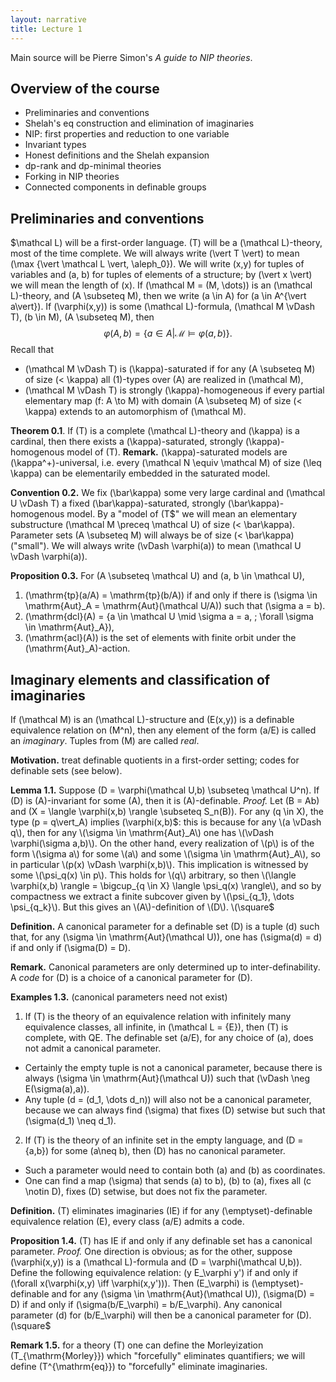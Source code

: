 ```yaml
---
layout: narrative
title: Lecture 1
---
```

Main source will be Pierre Simon's *A guide to NIP theories*.
## Overview of the course
- Preliminaries and conventions
- Shelah's eq construction and elimination of imaginaries
- NIP: first properties and reduction to one variable
- Invariant types
- Honest definitions and the Shelah expansion
- dp-rank and dp-minimal theories
- Forking in NIP theories
- Connected components in definable groups


## Preliminaries and conventions
$\mathcal L\) will be a first-order language. \(T\) will be a \(\mathcal L\)-theory, most of the time complete. We will always write \(\vert T \vert\) to mean \(\max \{\vert \mathcal L \vert, \aleph_0\}\). We will write \(x,y\) for tuples of variables and \(a, b\) for tuples of elements of a structure; by \(\vert x \vert\) we will mean the length of \(x\). If \(\mathcal M = (M, \dots)\) is an \(\mathcal L\)-theory, and \(A \subseteq M\), then we write \(a \in A\) for \(a \in A^{\vert a\vert}\).
If \(\varphi(x,y)\) is some \(\mathcal L\)-formula, \(\mathcal M \vDash T\), \(b \in M\), \(A \subseteq M\), then
$$ \varphi(A,b) = \{a \in A \vert \mathcal M \vDash \varphi(a,b)\}. $$
Recall that
- \(\mathcal M \vDash T\) is \(\kappa\)-saturated if for any \(A \subseteq M\) of size \(< \kappa\) all \(1\)-types over \(A\) are realized in \(\mathcal M\),
- \(\mathcal M \vDash T\) is strongly \(\kappa\)-homogeneous if every partial elementary map \(f: A \to M\) with domain \(A \subseteq M\) of size \(< \kappa\) extends to an automorphism of \(\mathcal M\).

**Theorem 0.1**. If \(T\) is a complete \(\mathcal L\)-theory and \(\kappa\) is a cardinal, then there exists a \(\kappa\)-saturated, strongly \(\kappa\)-homogenous model of \(T\).
**Remark.** \(\kappa\)-saturated models are \(\kappa^+\)-universal, i.e. every \(\mathcal N \equiv \mathcal M\) of size \(\leq \kappa\) can be elementarily embedded in the saturated model.

**Convention 0.2.** We fix \(\bar\kappa\) some very large cardinal and \(\mathcal U \vDash T\) a fixed \(\bar\kappa\)-saturated, strongly \(\bar\kappa\)-homogenous model. By a "model of \(T$" we will mean an elementary substructure \(\mathcal M \preceq \mathcal U\) of size \(< \bar\kappa\). Parameter sets \(A \subseteq M\) will always be of size \(< \bar\kappa\) ("small"). We will always write \(\vDash \varphi(a)\) to mean \(\mathcal U \vDash \varphi(a)\).

**Proposition 0.3.** For \(A \subseteq \mathcal U\) and \(a, b \in \mathcal U\),
1. \(\mathrm{tp}(a/A) = \mathrm{tp}(b/A)\) if and only if there is \(\sigma \in \mathrm{Aut}_A = \mathrm{Aut}(\mathcal U/A)\) such that \(\sigma a = b\).
2. \(\mathrm{dcl}(A) = \{a \in \mathcal U \mid \sigma a = a, \; \forall \sigma \in \mathrm{Aut}_A\}\),
3. \(\mathrm{acl}(A)\) is the set of elements with finite orbit under the \(\mathrm{Aut}_A\)-action.

## Imaginary elements and classification of imaginaries
If \(\mathcal M\) is an \(\mathcal L\)-structure and \(E(x,y)\) is a definable equivalence relation on \(M^n\), then any element of the form \(a/E\) is called an *imaginary*. Tuples from \(M\) are called *real*.

**Motivation.** treat definable quotients in a first-order setting; codes for definable sets (see below).

**Lemma 1.1.** Suppose \(D = \varphi(\mathcal U,b) \subseteq \mathcal U^n\). If \(D\) is \(A\)-invariant for some \(A\), then it is \(A\)-definable.
*Proof.* Let \(B = Ab\) and \(X = \langle \varphi(x,b) \rangle \subseteq S_n(B)\). For any \(q \in X\), the type \(p = q\vert_A\) implies \(\varphi(x,b)$: this is because for any \(a \vDash q\), then for any \(\sigma \in \mathrm{Aut}_A\) one has \(\vDash \varphi(\sigma a,b)\). On the other hand, every realization of \(p\) is of the form \(\sigma a\) for some \(a\) and some \(\sigma \in \mathrm{Aut}_A\), so in particular \(p(x) \vDash \varphi(x,b)\). This implication is witnessed by some \(\psi_q(x) \in p\). This holds for \(q\) arbitrary, so then \(\langle \varphi(x,b) \rangle = \bigcup_{q \in X} \langle \psi_q(x) \rangle\), and so by compactness we extract a finite subcover given by \(\psi_{q_1}, \dots \psi_{q_k}\). But this gives an \(A\)-definition of \(D\). \(\square$

**Definition.** A canonical parameter for a definable set \(D\) is a tuple \(d\) such that, for any \(\sigma \in \mathrm{Aut}(\mathcal U)\), one has \(\sigma(d) = d\) if and only if \(\sigma(D) = D\).

**Remark.** Canonical parameters are only determined up to inter-definability. A *code* for \(D\) is a choice of a canonical parameter for \(D\).

**Examples 1.3.** (canonical parameters need not exist)
1. If \(T\) is the theory of an equivalence relation with infinitely many equivalence classes, all infinite, in \(\mathcal L = \{E\}\), then \(T\) is complete, with QE. The definable set \(a/E\), for any choice of \(a\), does not admit a canonical parameter.
- Certainly the empty tuple is not a canonical parameter, because there is always \(\sigma \in \mathrm{Aut}(\mathcal U)\) such that \(\vDash \neg E(\sigma(a),a)\).
- Any tuple \(d = (d_1, \dots d_n)\) will also not be a canonical parameter, because we can always find \(\sigma\) that fixes \(D\) setwise but such that \(\sigma(d_1) \neq d_1\).
2. If \(T\) is the theory of an infinite set in the empty language, and \(D = \{a,b\}\) for some \(a\neq b\), then \(D\) has no canonical parameter.
- Such a parameter would need to contain both \(a\) and \(b\) as coordinates.
- One can find a map \(\sigma\) that sends \(a\) to b\), \(b\) to \(a\), fixes all \(c \notin D\), fixes \(D\) setwise, but does not fix the parameter.

**Definition.** \(T\) eliminates imaginaries (IE) if for any \(\emptyset\)-definable equivalence relation \(E\), every class \(a/E\) admits a code.

**Proposition 1.4.** \(T\) has IE if and only if any definable set has a canonical parameter.
*Proof.* One direction is obvious; as for the other, suppose \(\varphi(x,y)\) is a \(\mathcal L\)-formula and \(D = \varphi(\mathcal U,b)\). Define the following equivalence relation: \(y E_\varphi y'\) if and only if \(\forall x(\varphi(x,y) \iff \varphi(x,y'))\). Then \(E_\varphi\) is \(\emptyset\)-definable and for any \(\sigma \in \mathrm{Aut}(\mathcal U)\), \(\sigma(D) = D\) if and only if \(\sigma(b/E_\varphi) = b/E_\varphi\). Any canonical parameter \(d\) for \(b/E_\varphi\) will then be a canonical parameter for \(D\). \(\square$

**Remark 1.5.** for a theory \(T\) one can define the Morleyization \(T_{\mathrm{Morley}}\) which "forcefully" eliminates quantifiers; we will define \(T^{\mathrm{eq}}\) to "forcefully" eliminate imaginaries.
